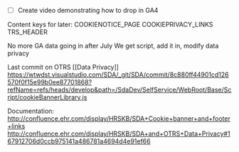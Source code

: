 - [ ] Create video demonstrating how to drop in GA4


Content keys for later:
COOKIENOTICE_PAGE
COOKIEPRIVACY_LINKS
TRS_HEADER

No more GA data going in after July 
We get script, add it in, modify data privacy

Last commit on OTRS [[Data Privacy]]
https://wtwdst.visualstudio.com/SDA/_git/SDA/commit/8c880ff44901cd126570f0f15e99b0ee87701868?refName=refs/heads/develop&path=/SdaDev/SelfService/WebRoot/Base/Script/cookieBannerLibrary.js

Documentation:
http://confluence.ehr.com/display/HRSKB/SDA+Cookie+banner+and+footer+links
http://confluence.ehr.com/display/HRSKB/SDA+and+OTRS+Data+Privacy#167912706d0ccb975141a486781a4694d4e91ef66
